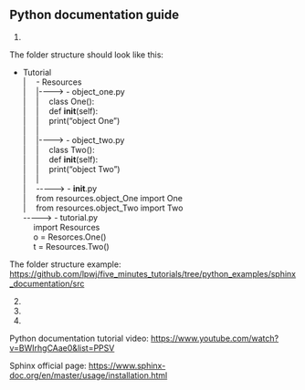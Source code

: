 ## Python documentation guide
1. 

The folder structure should look like this:

 - Tutorial <br />
|&emsp;	 - Resources <br />
|&emsp;	|---->	- object_one.py <br />
|&emsp;	|&emsp;		class One(): <br />
|&emsp;	|&emsp;		def __init__(self): <br />
|&emsp;	|&emsp;		print(“object One”) <br />
|&emsp; |<br />
|&emsp;	|---->	- object_two.py <br />
|&emsp;	|&emsp;		class Two(): <br />
|&emsp;	|&emsp;		def __init__(self): <br />
|&emsp;	|&emsp;		print(“object Two”) <br />
|&emsp; |<br />
|&emsp;	----->	- __init__.py <br />
|&emsp;			from resources.object_One import One <br />
|&emsp;			from resources.object_Two import Two <br />
----->	- tutorial.py <br />
	&emsp;	import Resources <br />
	&emsp;	o = Resorces.One() <br />
	&emsp;	t = Resources.Two()		
		
The folder structure example: https://github.com/lpwj/five_minutes_tutorials/tree/python_examples/sphinx_documentation/src

2.

3.

4.


Python documentation tutorial video: https://www.youtube.com/watch?v=BWIrhgCAae0&list=PPSV

Sphinx official page: https://www.sphinx-doc.org/en/master/usage/installation.html
